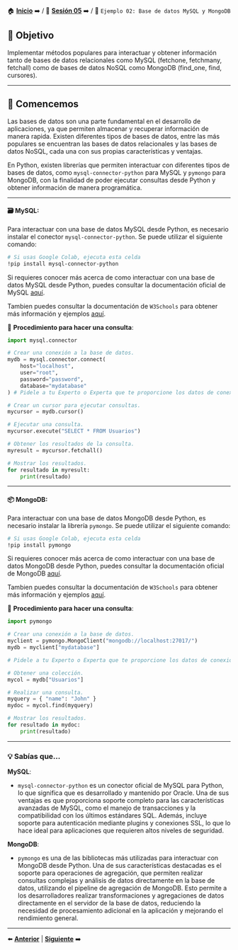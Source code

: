 🏠 [**Inicio**](../../Readme.md) ➡️ / 📖 [**Sesión 05**](../Readme.md) ➡️ / 📝 `Ejemplo 02: Base de datos MySQL y MongoDB`

## 🎯 Objetivo

Implementar métodos populares para interactuar y obtener información tanto de bases de datos relacionales como MySQL (fetchone, fetchmany, fetchall) como de bases de datos NoSQL como MongoDB (find_one, find, cursores).

---

## 🚀 Comencemos

Las bases de datos son una parte fundamental en el desarrollo de aplicaciones, ya que permiten almacenar y recuperar información de manera rapida. Existen diferentes tipos de bases de datos, entre las más populares se encuentran las bases de datos relacionales y las bases de datos NoSQL, cada una con sus propias características y ventajas.

En Python, existen librerías que permiten interactuar con diferentes tipos de bases de datos, como `mysql-connector-python` para MySQL y `pymongo` para MongoDB, con la finalidad de poder ejecutar consultas desde Python y obtener información de manera programática.

---


#### 🗃️ **MySQL**:

Para interactuar con una base de datos MySQL desde Python, es necesario instalar el conector `mysql-connector-python`. Se puede utilizar el siguiente comando:

```bash
# Si usas Google Colab, ejecuta esta celda
!pip install mysql-connector-python
```

Si requieres conocer más acerca de como interactuar con una base de datos MySQL desde Python, puedes consultar la documentación oficial de MySQL [aquí](https://dev.mysql.com/doc/connector-python/en/).

Tambien puedes consultar la documentación de `W3Schools` para obtener más información y ejemplos [aquí](https://www.w3schools.com/python/python_mysql_getstarted.asp).



📌 **Procedimiento para hacer una consulta**:


```python
import mysql.connector

# Crear una conexión a la base de datos.
mydb = mysql.connector.connect(
    host="localhost",
    user="root",
    password="password",
    database="mydatabase"
) # Pidele a tu Experto o Experta que te proporcione los datos de conexión.

# Crear un cursor para ejecutar consultas.
mycursor = mydb.cursor()

# Ejecutar una consulta.
mycursor.execute("SELECT * FROM Usuarios")

# Obtener los resultados de la consulta.
myresult = mycursor.fetchall()

# Mostrar los resultados.
for resultado in myresult:
    print(resultado)
```

---

#### 📦 **MongoDB**:

Para interactuar con una base de datos MongoDB desde Python, es necesario instalar la librería `pymongo`. Se puede utilizar el siguiente comando:

```bash
# Si usas Google Colab, ejecuta esta celda
!pip install pymongo
```

Si requieres conocer más acerca de como interactuar con una base de datos MongoDB desde Python, puedes consultar la documentación oficial de MongoDB [aquí](https://pymongo.readthedocs.io/en/stable/).

Tambien puedes consultar la documentación de `W3Schools` para obtener más información y ejemplos [aquí](https://www.w3schools.com/python/python_mongodb_getstarted.asp).

📌 **Procedimiento para hacer una consulta**:

```python
import pymongo

# Crear una conexión a la base de datos.
myclient = pymongo.MongoClient("mongodb://localhost:27017/")
mydb = myclient["mydatabase"]

# Pidele a tu Experto o Experta que te proporcione los datos de conexión.

# Obtener una colección.
mycol = mydb["Usuarios"]

# Realizar una consulta.
myquery = { "name": "John" }
mydoc = mycol.find(myquery)

# Mostrar los resultados.
for resultado in mydoc:
    print(resultado)
```
---



### 💡 **Sabías que...**


**MySQL**:
- `mysql-connector-python` es un conector oficial de MySQL para Python, lo que significa que es desarrollado y mantenido por Oracle. Una de sus ventajas es que proporciona soporte completo para las características avanzadas de MySQL, como el manejo de transacciones y la compatibilidad con los últimos estándares SQL. Además, incluye soporte para autenticación mediante plugins y conexiones SSL, lo que lo hace ideal para aplicaciones que requieren altos niveles de seguridad.

**MongoDB**:
- `pymongo` es una de las bibliotecas más utilizadas para interactuar con MongoDB desde Python. Una de sus características destacadas es el soporte para operaciones de agregación, que permiten realizar consultas complejas y análisis de datos directamente en la base de datos, utilizando el pipeline de agregación de MongoDB. Esto permite a los desarrolladores realizar transformaciones y agregaciones de datos directamente en el servidor de la base de datos, reduciendo la necesidad de procesamiento adicional en la aplicación y mejorando el rendimiento general.


---

⬅️ [**Anterior**](../Readme.md) | [**Siguiente**](../Reto-02/Readme.md) ➡️
